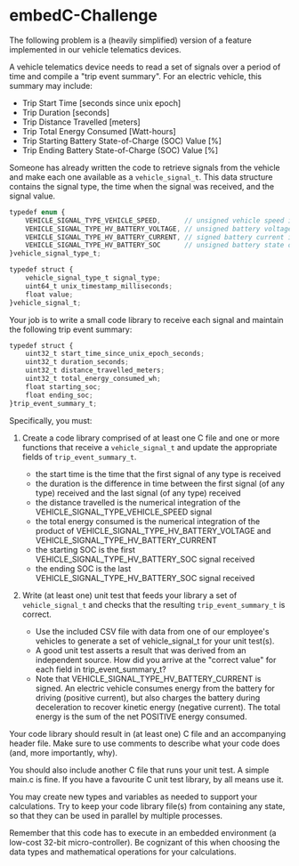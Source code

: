 # embedC-Challenge

The following problem is a (heavily simplified) version of a feature implemented in our vehicle telematics devices.

A vehicle telematics device needs to read a set of signals over a period of time and compile a "trip event summary". For an electric vehicle, this summary may include:

* Trip Start Time [seconds since unix epoch]
* Trip Duration [seconds]
* Trip Distance Travelled [meters]
* Trip Total Energy Consumed [Watt-hours]
* Trip Starting Battery State-of-Charge (SOC) Value [%]
* Trip Ending Battery State-of-Charge (SOC) Value [%]

Someone has already written the code to retrieve signals from the vehicle and make each one available as a ```vehicle_signal_t```. This data structure contains the signal type, the time when the signal was received, and the signal value.

```javascript
typedef enum {
    VEHICLE_SIGNAL_TYPE_VEHICLE_SPEED,		// unsigned vehicle speed in kilometers per hour
    VEHICLE_SIGNAL_TYPE_HV_BATTERY_VOLTAGE,	// unsigned battery voltage in volts
    VEHICLE_SIGNAL_TYPE_HV_BATTERY_CURRENT,	// signed battery current in amps
    VEHICLE_SIGNAL_TYPE_HV_BATTERY_SOC		// unsigned battery state of charge in percent
}vehicle_signal_type_t;

typedef struct {
    vehicle_signal_type_t signal_type;
    uint64_t unix_timestamp_milliseconds;
    float value;
}vehicle_signal_t;
```

Your job is to write a small code library to receive each signal and maintain the following trip event summary:

```javascript
typedef struct {
    uint32_t start_time_since_unix_epoch_seconds;
    uint32_t duration_seconds;
    uint32_t distance_travelled_meters;
    uint32_t total_energy_consumed_wh;
    float starting_soc;
    float ending_soc;
}trip_event_summary_t;
```

Specifically, you must:

1) Create a code library comprised of at least one C file and one or more functions that receive a ```vehicle_signal_t``` and update the appropriate fields of ```trip_event_summary_t```.
	* the start time is the time that the first signal of any type is received
	* the duration is the difference in time between the first signal (of any type) received and the last signal (of any type) received
	* the distance travelled is the numerical integration of the VEHICLE_SIGNAL_TYPE_VEHICLE_SPEED signal
	* the total energy consumed is the numerical integration of the product of VEHICLE_SIGNAL_TYPE_HV_BATTERY_VOLTAGE and VEHICLE_SIGNAL_TYPE_HV_BATTERY_CURRENT
	* the starting SOC is the first VEHICLE_SIGNAL_TYPE_HV_BATTERY_SOC signal received
	* the ending SOC is the last VEHICLE_SIGNAL_TYPE_HV_BATTERY_SOC signal received
	
2) Write (at least one) unit test that feeds your library a set of ```vehicle_signal_t``` and checks that the resulting ```trip_event_summary_t``` is correct.
	* Use the included CSV file with data from one of our employee's vehicles to generate a set of vehicle_signal_t for your unit test(s).
	* A good unit test asserts a result that was derived from an independent source. How did you arrive at the "correct value" for each field in trip_event_summary_t?
	* Note that VEHICLE_SIGNAL_TYPE_HV_BATTERY_CURRENT is signed. An electric vehicle consumes energy from the battery for driving (positive current), but also charges the battery during deceleration to recover kinetic energy (negative current). The total energy is the sum of the net POSITIVE energy consumed.

Your code library should result in (at least one) C file and an accompanying header file. Make sure to use comments to describe what your code does (and, more importantly, why).

You should also include another C file that runs your unit test. A simple main.c is fine. If you have a favourite C unit test library, by all means use it.

You may create new types and variables as needed to support your calculations. Try to keep your code library file(s) from containing any state, so that they can be used in parallel by multiple processes.

Remember that this code has to execute in an embedded environment (a low-cost 32-bit micro-controller). Be cognizant of this when choosing the data types and mathematical operations for your calculations.
